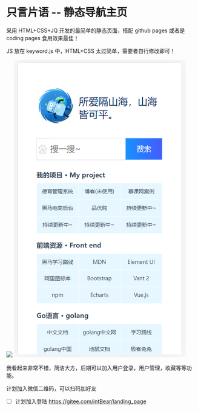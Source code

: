 # 只言片语 -- 静态导航主页

采用 HTML+CSS+JQ 开发的最简单的静态页面，搭配 github pages 或者是 coding pages 食用效果最佳！

JS 放在 keyword.js 中，HTML+CSS 太过简单，需要者自行修改即可！

![](只言片语.png)
![](%E7%A7%BB%E5%8A%A8%E7%AB%AF.png)

我看起来非常不错，简洁大方，后期可以加入用户登录，用户管理，收藏等等功能。

计划加入微信二维码，可以扫码加好友

- [ ] 计划加入登陆 https://gitee.com/intBear/landing_page

